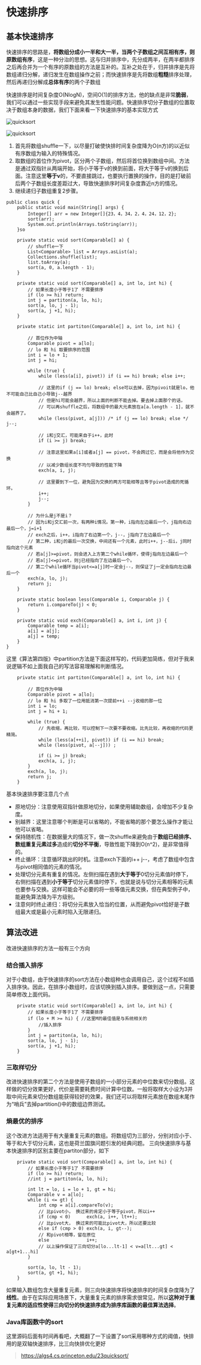 # 快速排序

## 基本快速排序

快速排序的思路是，**将数组分成小一半和大一半，当两个子数组之间互相有序，则原数组有序**，这是一种分治的思想。这与归并排序中，先分成两半，在两半都排序之后再合并为一个有序的原数组的方法是互补的。互补之处在于，归并排序是先将数组递归分解，递归发生在数组操作之前；而快速排序是先将数组**粗糙**排序处理，然后再递归分解成**总体有序**的两个子数组  

快速排序是时间复杂度O(NlogN)，空间O(1)的排序方法，他的缺点是非常**脆弱**，我们可以通过一些实现手段来避免其发生性能问题。快速排序切分子数组的位置取决于数组本身的数据，我们下面来看一下快速排序的基本实现方式  

![quicksort](./Pics/quicksort1.jpg)  

![quicksort](./Pics/quicksort2.jpg)  

1. 首先将数组shuffle一下，以尽量打破使快排时间复杂度降为O(n方)的以近似有序数组为输入的特殊情况。
2. 取数组的首位作为pivot，区分两个子数组，然后将首位换到数组中间。方法是通过双指针从两端开始，将小于等于v的换到前面，将大于等于v的换到后面。注意这里**等于v**的，不要直接跳过，也要执行置换的操作，目的是打破前后两个子数组长度差距过大，导致快速排序时间复杂度靠近n方的情况。
3. 继续递归子数组重复2步骤。

```
public class quick {
    public static void main(String[] args) {
        Integer[] arr = new Integer[]{23，4，34，2，4，24，12，2};
        sort(arr);
        System.out.println(Arrays.toString(arr));
    }so

    private static void sort(Comparable[] a) {
        // shuffle一下
        List<Comparable> list = Arrays.asList(a);
        Collections.shuffle(list);
        list.toArray(a);
        sort(a, 0, a.length - 1);
    }

    private static void sort(Comparable[] a, int lo, int hi) {
        // 如果长度小于等于1了 不需要排序
        if (lo >= hi) return;
        int j = partiton(a, lo, hi);
        sort(a, lo, j - 1);
        sort(a, j +1, hi);
    }

    private static int partiton(Comparable[] a, int lo, int hi) {

        // 首位作为中轴
        Comparable pivot = a[lo];
        // lo 和 hi 取要排序的范围
        int i = lo + 1;
        int j = hi;

        while (true) {
            while (less(a[i], pivot)) if (i == hi) break; else i++;
            
            // 这里的if (j == lo) break; else可以去掉，因为pivoit就是lo，他不可能自己比自己小导致j--越界
            // 但是hi可能会越界，所以上面的判断不能去掉。要去掉上面那个的话，
            // 可以再shuffle之后，将数组中的最大元素放在a[a.length - 1]，就不会越界了。
            while (less(pivot, a[j])) /* if (j == lo) break; else */ j--;
            
            // i和j交汇，可能来自于i++，此时 
            if (i >= j) break;
            
            // 注意这里如果a[i]或者a[j] == pivot，不会跨过它，而是会将他作为交换
            // 以减少数组长度不均匀导致的性能下降
            exch(a, i, j);
            
            // 这里要到下一位，避免因为交换的两方可能相等且等于pivot造成的死循环。
            i++;
            j--;
        }
        
        // 为什么是j不是i？
        // 因为i和j交汇前一次，有两种i情况。第一种，i指向左边最后一个，j指向右边最后一个，j=i+1
        // exch之后，i++，i指向了右边第一个，j--，j指向了左边最后一个
        // 第二种，i和j的最后一次交换，中间还有一个元素，此时i++，j--后i，j同时指向这个元素
        // 若a[j]>=pivot，则会进入上方第二个while循环，使得j指向左边最后一个
        // 若a[j]<=pivot，则j已经指向了左边最后一个。
        // 第二个while循环当pivot<=a[j]时一定会j--，则保证了j一定会指向左边最后一个
        exch(a, lo, j);
        return j;
    }

    private static boolean less(Comparable i, Comparable j) {
        return i.compareTo(j) < 0;
    }

    private static void exch(Comparable[] a, int i, int j) {
        Comparable temp = a[i];
        a[i] = a[j];
        a[j] = temp;
    }
}
```
这里《算法第四版》中partition方法是下面这样写的，代码更加简练，但对于我来说逻辑不如上面我自己的写法容易理解和判断情况。
```
    private static int partiton(Comparable[] a, int lo, int hi) {

        // 首位作为中轴
        Comparable pivot = a[lo];
        // lo 和 hi 多取了一位用抵消第一次提前++i --j收缩的那一位
        int i = lo;
        int j = hi + 1;

        while (true) {
            // 先收缩，再比较，可以控制下一次要不要收缩。比先比较，再收缩的代码更精简。
            while (less(a[++i], pivot)) if (i == hi) break;
            while (less(pivot, a[--j])) ;

            if (i >= j) break;
            exch(a, i, j);
        }
        exch(a, lo, j);
        return j;
    }
```
基本快速排序要注意几个点
* 原地切分：注意使用双指针做原地切分，如果使用辅助数组，会增加不少复杂度。
* 别越界：这里注意哪个判断是可以省略的，不能省略的那个要怎么操作才能让他可以省略。
* 保持随机性：在数据量大的情况下，做一次shuffle来避免由于**数组已经排序、数组重复元素过多**造成的**切分不平衡**，导致性能下降到O(n^2)，是非常值得的。
* 终止循环：注意循环跳出的时机。注意exch下面的i++ j--，考虑了数组中包含与pivot相同值的元素的情况。
* 处理切分元素有重复的情况。左侧扫描在遇到**大于等于**0切分元素值时停下，右侧扫描在遇到**小于等于**切分元素值时停下，也就是说与切分元素相等的元素也要参与交换。这样可能会不必要的将一些等值元素交换，但在典型例子中，能避免算法降为平方级别。
* 注意何时终止递归：将切分元素放入恰当的位置，从而避免pivot恰好是子数组最大或是最小元素时陷入无限递归。
## 算法改进

改进快速排序的方法一般有三个方向
### 结合插入排序

对于小数组，由于快速排序的sort方法在小数组种也会调用自己，这个过程不如插入排序快。因此，在排序小数组时，应该切换到插入排序。要做到这一点，只需要简单修改上面代码。
```
    private static void sort(Comparable[] a, int lo, int hi) {
        // 如果长度小于等于1了 不需要排序
        if (lo + M >= hi) {	//这里M的最佳值是与系统相关的
            //插入排序
        }
        int j = partiton(a, lo, hi);
        sort(a, lo, j - 1);
        sort(a, j +1, hi);
    }
```
### 三取样切分
改进快速排序的第二个方法是使用子数组的一小部分元素的中位数来切分数组。这样做的切分效果更好，代价是需要耗费时间计算中位数。一般将取样大小设为3并取中间元素来切分数组能获得较好的效果，我们还可以将取样元素放在数组末尾作为“哨兵”去掉partition()中的数组边界测试。

### 熵最优的排序

这个改进方法适用于有大量重复元素的数组。将数组切为三部分，分别对应小于、等于和大于切分元素，这也是荷兰国旗问题引发的经典问题。
三向快速排序与基本快速排序的区别主要在partiton部分，如下

```
    private static void sort(Comparable[] a, int lo, int hi) {
        // 如果长度小于等于1了 不需要排序
        if (lo >= hi) return;
		//int j = partiton(a, lo, hi);

        int lt = lo, i = lo + 1, gt = hi;
        Comparable v = a[lo];
        while (i <= gt) {
            int cmp = a[i].compareTo(v);
            // 比pivot小， 换过来的肯定小于等于pivot，所以i++
            if (cmp < 0)      exch(a, i++, lt++);
            // 比pivot大， 换过来的可能比pivot大，所以还要比较
            else if (cmp > 0) exch(a, i, gt--);
            // 和pivot相等，留在原位
            else              i++;
            // 以上操作保证了三向切分a[lo...lt-1] < v=a[lt...gt] < a[gt+1...hi]
        }

        sort(a, lo, lt - 1);
        sort(a, gt +1, hi);
    }
```
如果输入数组包含大量重复元素，则三向快速排序将快速排序的时间复杂度降为了**线性**。由于在实际应用场景下，大量重复元素的排序需求很常见，所以**这种对于重复元素的适应性使得三向切分的快速排序成为排序库函数的最佳算法选择**。

### Java库函数中的sort
这里源码后面有时间再看吧，大概翻了一下设置了sort采用哪种方式的阈值，快排用的是双轴快速排序，比三向快排优化更好


> https://algs4.cs.princeton.edu/23quicksort/
